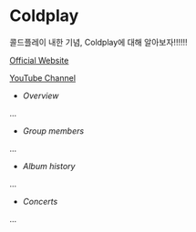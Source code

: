 # Coldplay
콜드플레이 내한 기념, Coldplay에 대해 알아보자!!!!!!

[Official Website](http://www.coldplay.com/ "Coldplay")


[YouTube Channel](https://www.youtube.com/user/ColdplayVEVO "YouTube Channel Official")


- *Overview*


...

- *Group members*


...

- *Album history*


...

- *Concerts*


...

